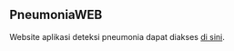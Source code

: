## PneumoniaWEB

Website aplikasi deteksi pneumonia dapat diakses [di sini](https://pneumoniawebbb-e3ajerfk5zvmrsfuegnzyq.streamlit.app/).
